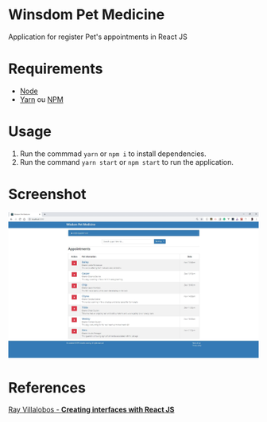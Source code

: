 # Winsdom Pet Medicine
Application for register Pet's appointments in React JS

# Requirements

- [Node](https://nodejs.org/en/)
- [Yarn](https://yarnpkg.com/pt-BR/) ou [NPM](https://www.npmjs.com/get-npm)

# Usage

1. Run the commmad `yarn` or `npm i` to install dependencies.
2. Run the command `yarn start` or `npm start` to run the application.

# Screenshot

 ![](https://github.com/denmarksdev/winsdom-pet-medicine/blob/master/screenshot.jpg?raw=true "Winsdom Per Medicine")

# References

[Ray Villalobos - **Creating interfaces with React JS**](https://www.linkedin.com/learning/react-js-building-an-interface-2/creating-interfaces-with-react)

